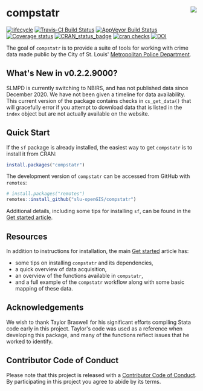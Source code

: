 
# compstatr <img src="man/figures/logo.png" align="right" />
[![lifecycle](https://img.shields.io/badge/lifecycle-maturing-blue.svg)](https://www.tidyverse.org/lifecycle/#maturing)
[![Travis-CI Build Status](https://travis-ci.com/slu-openGIS/compstatr.svg?branch=master)](https://travis-ci.com/slu-openGIS/compstatr)
[![AppVeyor Build Status](https://ci.appveyor.com/api/projects/status/github/slu-openGIS/compstatr?branch=master&svg=true)](https://ci.appveyor.com/project/chris-prener/compstatr)
[![Coverage status](https://codecov.io/gh/slu-openGIS/compstatr/branch/master/graph/badge.svg)](https://codecov.io/github/slu-openGIS/compstatr?branch=master)
[![CRAN_status_badge](http://www.r-pkg.org/badges/version/compstatr)](https://cran.r-project.org/package=compstatr)
[![cran checks](https://cranchecks.info/badges/worst/compstatr)](https://cran.r-project.org/web/checks/check_results_compstatr.html)
[![DOI](https://zenodo.org/badge/105331568.svg)](https://zenodo.org/badge/latestdoi/105331568)

The goal of `compstatr` is to provide a suite of tools for working with crime data made public by the City of St. Louis' [Metropolitan Police Department](http://www.slmpd.org).

## What's New in v0.2.2.9000?
SLMPD is currently switching to NBIRS, and has not published data since December 2020. We have not been given a timeline for data availability. This current version of the package contains checks in `cs_get_data()` that will gracefully error if you attempt to download data that is listed in the `index` object but are not actually available on the website.

## Quick Start
If the `sf` package is already installed, the easiest way to get `compstatr` is to install it from CRAN:

``` r
install.packages("compstatr")
```

The development version of `compstatr` can be accessed from GitHub with `remotes`:

```r
# install.packages("remotes")
remotes::install_github("slu-openGIS/compstatr")
```

Additional details, including some tips for installing `sf`, can be found in the [Get started article](articles/compstatr.html#installation).

## Resources
In addition to instructions for installation, the main [Get started](articles/compstatr.html) article has:

  * some tips on installing `compstatr` and its dependencies,
  * a quick overview of data acquisition,
  * an overview of the functions available in `compstatr`,
  * and a full example of the `compstatr` workflow along with some basic mapping of these data.

## Acknowledgements
We wish to thank Taylor Braswell for his significant efforts compiling Stata code early in this project. Taylor's code was used as a reference when developing this package, and many of the functions reflect issues that he worked to identify.

## Contributor Code of Conduct
Please note that this project is released with a [Contributor Code of Conduct](https://slu-opengis.github.io/compstatr/CODE_OF_CONDUCT.html). By participating in this project you agree to abide by its terms.
